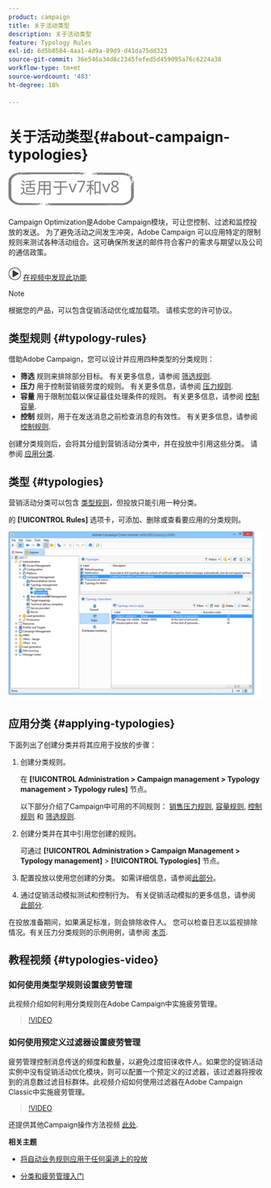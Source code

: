 ```yaml
---
product: campaign
title: 关于活动类型
description: 关于活动类型
feature: Typology Rules
exl-id: 6d5b8584-4aa1-4d9a-89d9-d41da75dd323
source-git-commit: 36e546a34d8c2345fefed5d459095a76c6224a38
workflow-type: tm+mt
source-wordcount: '483'
ht-degree: 18%

---
```


# 关于活动类型{#about-campaign-typologies}

![](../../assets/common.svg)

Campaign Optimization是Adobe Campaign模块，可让您控制、过滤和监控投放的发送。 为了避免活动之间发生冲突，Adobe Campaign 可以应用特定的限制规则来测试各种活动组合。这可确保所发送的邮件符合客户的需求与期望以及公司的通信政策。

![](assets/do-not-localize/how-to-video.png) [在视频中发现此功能](#typologies-video)

>[!NOTE]
>
>根据您的产品，可以包含促销活动优化或加载项。 请核实您的许可协议。

## 类型规则 {#typology-rules}

借助Adobe Campaign，您可以设计并应用四种类型的分类规则：

* **筛选** 规则来排除部分目标。 有关更多信息，请参阅 [筛选规则](filtering-rules.md).
* **压力** 用于控制营销疲劳度的规则。 有关更多信息，请参阅 [压力规则](pressure-rules.md).
* **容量** 用于限制加载以保证最佳处理条件的规则。 有关更多信息，请参阅 [控制容量](consistency-rules.md#controlling-capacity).
* **控制** 规则，用于在发送消息之前检查消息的有效性。 有关更多信息，请参阅 [控制规则](control-rules.md).

创建分类规则后，会将其分组到营销活动分类中，并在投放中引用这些分类。 请参阅 [应用分类](#applying-typologies).

## 类型 {#typologies}

营销活动分类可以包含 [类型规则](#typology-rules)，但投放只能引用一种分类。

的 **[!UICONTROL Rules]** 选项卡，可添加、删除或查看要应用的分类规则。

![](assets/campaign_opt_rules_tab.png)

## 应用分类 {#applying-typologies}

下面列出了创建分类并将其应用于投放的步骤：

1. 创建分类规则。

   在 **[!UICONTROL Administration > Campaign management > Typology management > Typology rules]** 节点。

   以下部分介绍了Campaign中可用的不同规则： [销售压力规则](pressure-rules.md), [容量规则](consistency-rules.md#controlling-capacity), [控制规则](control-rules.md) 和 [筛选规则](filtering-rules.md).

1. 创建分类并在其中引用您创建的规则。

   可通过 **[!UICONTROL Administration > Campaign Management > Typology management]** > **[!UICONTROL Typologies]** 节点。

1. 配置投放以使用您创建的分类。 如需详细信息，请参阅[此部分](applying-rules.md#applying-a-typology-to-a-delivery)。
1. 通过促销活动模拟测试和控制行为。 有关促销活动模拟的更多信息，请参阅 [此部分](campaign-simulations.md).

在投放准备期间，如果满足标准，则会排除收件人。 您可以检查日志以监视排除情况。有关压力分类规则的示例用例，请参阅 [本页](pressure-rules.md#use-cases-on-pressure-rules).

## 教程视频 {#typologies-video}

### 如何使用类型学规则设置疲劳管理

此视频介绍如何利用分类规则在Adobe Campaign中实施疲劳管理。

>[!VIDEO](https://video.tv.adobe.com/v/25090?quality=12)

### 如何使用预定义过滤器设置疲劳管理

疲劳管理控制消息传送的频度和数量，以避免过度招徕收件人。如果您的促销活动实例中没有促销活动优化模块，则可以配置一个预定义的过滤器，该过滤器将按收到的消息数过滤目标群体。此视频介绍如何使用过滤器在Adobe Campaign Classic中实施疲劳管理。

>[!VIDEO](https://video.tv.adobe.com/v/25091?quality=12)

还提供其他Campaign操作方法视频 [此处](https://experienceleague.adobe.com/docs/campaign-classic-learn/tutorials/overview.html?lang=zh-Hans).

**相关主题**

* [将自动业务规则应用于任何渠道上的投放](https://helpx.adobe.com/campaign/kb/simplifying-campaign-management-acc.html#Applyautomaticbusinessrulestodeliveriesonanychannel)

* [分类和疲劳管理入门](pressure-rules.md)

